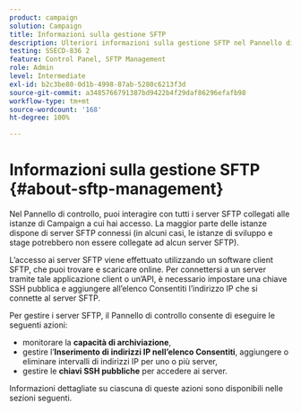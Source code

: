 ```yaml
---
product: campaign
solution: Campaign
title: Informazioni sulla gestione SFTP
description: Ulteriori informazioni sulla gestione SFTP nel Pannello di controllo
testing: SSECD-836 2
feature: Control Panel, SFTP Management
role: Admin
level: Intermediate
exl-id: b2c3be80-0d1b-4998-87ab-5280c6213f3d
source-git-commit: a3485766791387bd9422b4f29daf86296efafb98
workflow-type: tm+mt
source-wordcount: '168'
ht-degree: 100%

---
```


# Informazioni sulla gestione SFTP {#about-sftp-management}

Nel Pannello di controllo, puoi interagire con tutti i server SFTP collegati alle istanze di Campaign a cui hai accesso. La maggior parte delle istanze dispone di server SFTP connessi (in alcuni casi, le istanze di sviluppo e stage potrebbero non essere collegate ad alcun server SFTP).

L’accesso ai server SFTP viene effettuato utilizzando un software client SFTP, che puoi trovare e scaricare online. Per connettersi a un server tramite tale applicazione client o un’API, è necessario impostare una chiave SSH pubblica e aggiungere all’elenco Consentiti l’indirizzo IP che si connette al server SFTP.

Per gestire i server SFTP, il Pannello di controllo consente di eseguire le seguenti azioni:

* monitorare la **capacità di archiviazione**,
* gestire l’**Inserimento di indirizzi IP nell’elenco Consentiti**, aggiungere o eliminare intervalli di indirizzi IP per uno o più server,
* gestire le **chiavi SSH pubbliche** per accedere ai server.

Informazioni dettagliate su ciascuna di queste azioni sono disponibili nelle sezioni seguenti.
